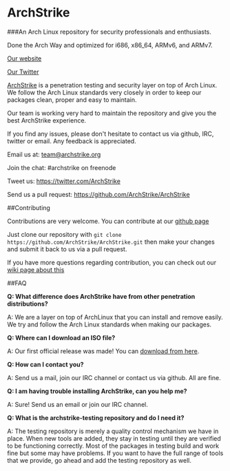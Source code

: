 # ArchStrike

[logo]: https://archstrike.org/img/archstrike.svg "ArchStrike"

###An Arch Linux repository for security professionals and enthusiasts.

Done the Arch Way and optimized for i686, x86_64, ARMv6, and ARMv7.

[Our website](https://archstrike.org)

[Our Twitter](https://twitter.com/ArchStrike)

[ArchStrike](https://archstrike.org) is a penetration testing and security layer on top of Arch Linux. We follow the Arch Linux standards very closely in order to keep our packages clean, proper and easy to maintain.

Our team is working very hard to maintain the repository and give you the best ArchStrike experience.

If you find any issues, please don't hesitate to contact us via github, IRC, twitter or email. Any feedback is appreciated.

Email us at: team@archstrike.org

Join the chat: #archstrike on freenode

Tweet us: <https://twitter.com/ArchStrike>

Send us a pull request: <https://github.com/ArchStrike/ArchStrike>

##Contributing

Contributions are very welcome. You can contribute at our [github page](https://github.com/ArchStrike/ArchStrike)

Just clone our repository with `git clone https://github.com/ArchStrike/ArchStrike.git` then make your changes and submit it back to us via a pull request.

If you have more questions regarding contribution, you can check out our [wiki page about this](https://archstrike.org/wiki/contribution)

##FAQ

**Q: What difference does ArchStrike have from other penetration distributions?**

A: We are a layer on top of ArchLinux that you can install and remove easily. We try and follow the Arch Linux standards when making our packages.

**Q: Where can I download an ISO file?**

A: Our first official release was made! You can [download from here](https://archstrike.org/downloads). 

**Q: How can I contact you?**

A: Send us a mail, join our IRC channel or contact us via github. All are fine.

**Q: I am having trouble installing ArchStrike, can you help me?**

A: Sure! Send us an email or join our IRC channel.

**Q: What is the archstrike-testing repository and do I need it?**

A: The testing repository is merely a quality control mechanism we have in place. When new tools are added, they stay in testing until they are verified to be functioning correctly. Most of the packages in testing build and work fine but some may have problems. If you want to have the full range of tools that we provide, go ahead and add the testing repository as well.

